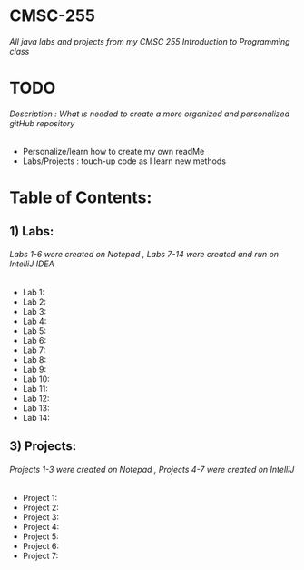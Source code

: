 # CMSC-255
###### All java labs and projects from my CMSC 255 Introduction to Programming class

# TODO
###### Description : What is needed to create a more organized and personalized gitHub repository
- Personalize/learn how to create my own readMe
- Labs/Projects : touch-up code as I learn new methods

# Table of Contents:

## 1) Labs:
###### Labs 1-6 were created on Notepad , Labs 7-14 were created and run on IntelliJ IDEA
- Lab 1: 
- Lab 2: 
- Lab 3: 
- Lab 4: 
- Lab 5: 
- Lab 6: 
- Lab 7: 
- Lab 8: 
- Lab 9: 
- Lab 10: 
- Lab 11: 
- Lab 12: 
- Lab 13: 
- Lab 14: 

## 3) Projects:
###### Projects 1-3 were created on Notepad , Projects 4-7 were created on IntelliJ
- Project 1: 
- Project 2: 
- Project 3: 
- Project 4: 
- Project 5: 
- Project 6: 
- Project 7: 
